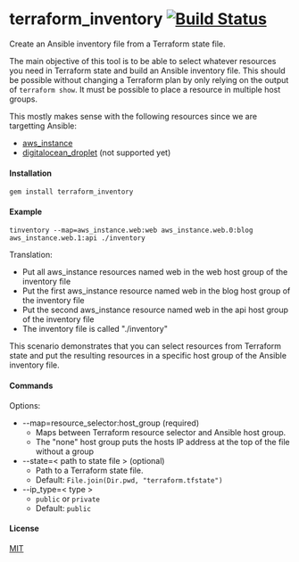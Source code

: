terraform_inventory [![Build Status](https://travis-ci.org/bandwidthcom/terraform-inventory.svg?branch=master)](https://travis-ci.org/bandwidthcom/terraform-inventory)
=========

Create an Ansible inventory file from a Terraform state file.

The main objective of this tool is to be able to select whatever resources you need in Terraform state and build an Ansible inventory file. This should be possible without changing a Terraform plan by only relying on the output of ```terraform show```. It must be possible to place a resource in multiple host groups.

This mostly makes sense with the following resources since we are targetting Ansible:
- [aws_instance](http://www.terraform.io/docs/providers/aws/r/instance.html)
- [digitalocean_droplet](http://www.terraform.io/docs/providers/do/r/droplet.html) (not supported yet)

#### Installation
    gem install terraform_inventory

#### Example
```
tinventory --map=aws_instance.web:web aws_instance.web.0:blog aws_instance.web.1:api ./inventory
```
Translation:
- Put all aws_instance resources named web in the web host group of the inventory file
- Put the first aws_instance resource named web in the blog host group of the inventory file
- Put the second aws_instance resource named web in the api host group of the inventory file
- The inventory file is called "./inventory"

This scenario demonstrates that you can select resources from Terraform state and put the resulting resources in a specific host group of the Ansible inventory file.

#### Commands
Options:
  - --map=resource_selector:host_group (required)
    - Maps between Terraform resource selector and Ansible host group.
    - The "none" host group puts the hosts IP address at the top of the file without a group
  - --state=< path to state file > (optional)
    - Path to a Terraform state file.
    - Default: `File.join(Dir.pwd, "terraform.tfstate")`
  - --ip_type=< type >
    - `public` or `private`
    - Default: `public`

#### License
[MIT](LICENSE.md)
